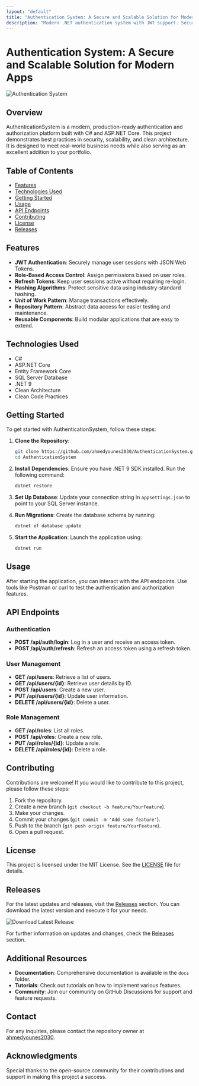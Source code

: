 ```yaml
---
layout: "default"
title: "Authentication System: A Secure and Scalable Solution for Modern Apps"
description: "Modern .NET authentication system with JWT support. Secure, scalable, and built on best practices for user management. 🌐🔒"
---
```

# Authentication System: A Secure and Scalable Solution for Modern Apps

![Authentication System](https://img.shields.io/badge/Authentication%20System-Ready%20for%20Production-green)

## Overview

AuthenticationSystem is a modern, production-ready authentication and authorization platform built with C# and ASP.NET Core. This project demonstrates best practices in security, scalability, and clean architecture. It is designed to meet real-world business needs while also serving as an excellent addition to your portfolio.

## Table of Contents

- [Features](#features)
- [Technologies Used](#technologies-used)
- [Getting Started](#getting-started)
- [Usage](#usage)
- [API Endpoints](#api-endpoints)
- [Contributing](#contributing)
- [License](#license)
- [Releases](#releases)

## Features

- **JWT Authentication**: Securely manage user sessions with JSON Web Tokens.
- **Role-Based Access Control**: Assign permissions based on user roles.
- **Refresh Tokens**: Keep user sessions active without requiring re-login.
- **Hashing Algorithms**: Protect sensitive data using industry-standard hashing.
- **Unit of Work Pattern**: Manage transactions effectively.
- **Repository Pattern**: Abstract data access for easier testing and maintenance.
- **Reusable Components**: Build modular applications that are easy to extend.

## Technologies Used

- C#
- ASP.NET Core
- Entity Framework Core
- SQL Server Database
- .NET 9
- Clean Architecture
- Clean Code Practices

## Getting Started

To get started with AuthenticationSystem, follow these steps:

1. **Clone the Repository**:
   ```bash
   git clone https://github.com/ahmedyounes2030/AuthenticationSystem.git
   cd AuthenticationSystem
   ```

2. **Install Dependencies**:
   Ensure you have .NET 9 SDK installed. Run the following command:
   ```bash
   dotnet restore
   ```

3. **Set Up Database**:
   Update your connection string in `appsettings.json` to point to your SQL Server instance.

4. **Run Migrations**:
   Create the database schema by running:
   ```bash
   dotnet ef database update
   ```

5. **Start the Application**:
   Launch the application using:
   ```bash
   dotnet run
   ```

## Usage

After starting the application, you can interact with the API endpoints. Use tools like Postman or curl to test the authentication and authorization features.

## API Endpoints

### Authentication

- **POST /api/auth/login**: Log in a user and receive an access token.
- **POST /api/auth/refresh**: Refresh an access token using a refresh token.

### User Management

- **GET /api/users**: Retrieve a list of users.
- **GET /api/users/{id}**: Retrieve user details by ID.
- **POST /api/users**: Create a new user.
- **PUT /api/users/{id}**: Update user information.
- **DELETE /api/users/{id}**: Delete a user.

### Role Management

- **GET /api/roles**: List all roles.
- **POST /api/roles**: Create a new role.
- **PUT /api/roles/{id}**: Update a role.
- **DELETE /api/roles/{id}**: Delete a role.

## Contributing

Contributions are welcome! If you would like to contribute to this project, please follow these steps:

1. Fork the repository.
2. Create a new branch (`git checkout -b feature/YourFeature`).
3. Make your changes.
4. Commit your changes (`git commit -m 'Add some feature'`).
5. Push to the branch (`git push origin feature/YourFeature`).
6. Open a pull request.

## License

This project is licensed under the MIT License. See the [LICENSE](LICENSE) file for details.

## Releases

For the latest updates and releases, visit the [Releases](https://github.com/ahmedyounes2030/AuthenticationSystem/releases) section. You can download the latest version and execute it for your needs.

![Download Latest Release](https://img.shields.io/badge/Download%20Latest%20Release-Click%20Here-blue)

For further information on updates and changes, check the [Releases](https://github.com/ahmedyounes2030/AuthenticationSystem/releases) section.

## Additional Resources

- **Documentation**: Comprehensive documentation is available in the `docs` folder.
- **Tutorials**: Check out tutorials on how to implement various features.
- **Community**: Join our community on GitHub Discussions for support and feature requests.

## Contact

For any inquiries, please contact the repository owner at [ahmedyounes2030](https://github.com/ahmedyounes2030).

## Acknowledgments

Special thanks to the open-source community for their contributions and support in making this project a success.